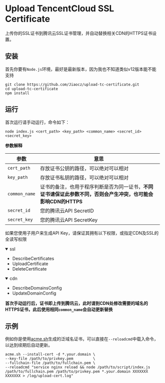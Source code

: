 # Upload TencentCloud SSL Certificate
上传你的SSL证书到腾讯云SSL证书管理，并自动替换相关CDN的HTTPS证书设置。

## 安装
首先你要有`Node.js`环境，最好是最新版本，因为我也不知道类似v12版本能不能支持
```shell
git clone https://github.com/Jiaocz/upload-tc-certificate.git
cd upload-tc-certificate
npm install
```

## 运行
首次运行请手动运行，命令如下：
```shell
node index.js <cert_path> <key_path> <common_name> <secret_id> <secret_key>
```
**参数解释**


| 参数 | 意思 |
| -- | -- |
| `cert_path` | 存放证书公钥的路径，可以绝对可以相对 |
| `key_path` | 存放证书私钥的路径，可以绝对可以相对|
| `common_name` | 证书的备注，也用于程序判断是否为同一证书，**不同证书请保证此参数不同，否则会产生冲突，也可能会影响CDN的HTTPS** |
| `secret_id` | 您的腾讯云API SecretID |
| `secret_key` | 您的腾讯云API SecretKey |

如果您使用子用户来生成API Key，请保证其拥有以下权限，或指定CDN及SSL的全读写权限

<details open>
    <summary>ssl</summary>
    <ul>
        <li>DescribeCertificates</li>
        <li>UploadCertificate</li>
        <li>DeleteCertificate</li>
    </ul>
</details>
<details open>
    <summary>cdn</summary>
    <ul>
        <li>DescribeDomainsConfig</li>
        <li>UpdateDomainConfig</li>
    </ul>
</details>

**首次手动运行后，证书即上传到腾讯云，此时请到CDN处修改需要的域名的HTTPS证书，此后使用相同`common_name`会自动更新替换**

## 示例
例如你是使用[acme.sh](https://acme.sh)生成的泛域名证书，可以直接在`--reloadcmd`中载入命令，以达到续期后自动更新。
```shell
acme.sh --install-cert -d *.your.domain \
--key-file /path/to/privkey.pem         \
--fullchain-file /path/to/fullchain.pem \
--reloadcmd "service nginx reload && node /path/to/script/index.js /path/to/fullchain.pem /path/to/privkey.pem *.your.domain XXXXXXX XXXXXXX > /log/upload-cert.log"
```